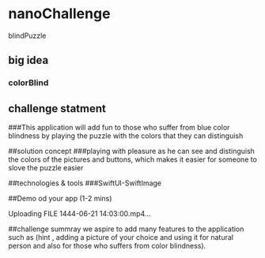 # nanoChallenge
blindPuzzle

## big idea 
### colorBlind

## challenge statment 
###This application will add fun to those who suffer from blue color blindness by playing the puzzle with the colors that they can distinguish

##solution concept
###playing with pleasure as he can see and distinguish the colors of the pictures and buttons, which makes it easier for someone to slove the puzzle easier



##technologies & tools
###SwiftUI-SwiftImage

##Demo od your app (1-2 mins)



Uploading FILE 1444-06-21 14:03:00.mp4…


##challenge summray
we aspire to add many features to the application such as (hint , adding a picture of your choice and using it for natural person and also for those who suffers from color blindness).
